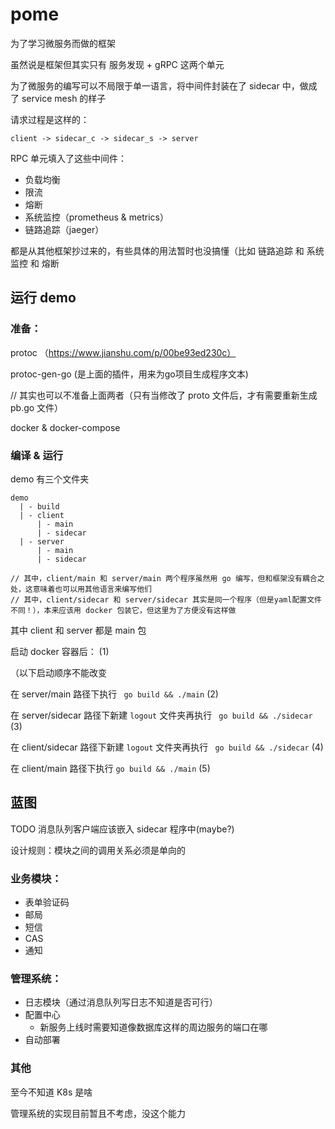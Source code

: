 # pome

为了学习微服务而做的框架

虽然说是框架但其实只有 服务发现 + gRPC 这两个单元

为了微服务的编写可以不局限于单一语言，将中间件封装在了 sidecar 中，做成了 service mesh 的样子

请求过程是这样的：

```text
client -> sidecar_c -> sidecar_s -> server
```

RPC 单元填入了这些中间件： 

- 负载均衡
- 限流
- 熔断
- 系统监控（prometheus & metrics）
- 链路追踪（jaeger）

都是从其他框架抄过来的，有些具体的用法暂时也没搞懂（比如 链路追踪 和 系统监控 和 熔断

## 运行 demo

### 准备：

protoc （https://www.jianshu.com/p/00be93ed230c）

protoc-gen-go (是上面的插件，用来为go项目生成程序文本)

// 其实也可以不准备上面两者（只有当修改了 proto 文件后，才有需要重新生成 pb.go 文件）

docker & docker-compose

### 编译 & 运行

demo 有三个文件夹

```text
demo
  | - build
  | - client
      | - main
      | - sidecar
  | - server
      | - main
      | - sidecar

// 其中，client/main 和 server/main 两个程序虽然用 go 编写，但和框架没有耦合之处，这意味着也可以用其他语言来编写他们
// 其中，client/sidecar 和 server/sidecar 其实是同一个程序（但是yaml配置文件不同！），本来应该用 docker 包装它，但这里为了方便没有这样做
```

其中 client 和 server 都是 main 包

启动 docker 容器后： (1)

（以下启动顺序不能改变

在 server/main 路径下执行 ` go build && ./main` (2)

在 server/sidecar 路径下新建 `logout` 文件夹再执行 ` go build && ./sidecar` (3)

在 client/sidecar 路径下新建 `logout` 文件夹再执行 ` go build && ./sidecar` (4)

在 client/main 路径下执行  `go build && ./main` (5)


## 蓝图

TODO 消息队列客户端应该嵌入 sidecar 程序中(maybe?)

设计规则：模块之间的调用关系必须是单向的

### 业务模块：

- 表单验证码
- 邮局
- 短信
- CAS
- 通知

### 管理系统：

- 日志模块（通过消息队列写日志不知道是否可行）
- 配置中心
  - 新服务上线时需要知道像数据库这样的周边服务的端口在哪 
- 自动部署


### 其他

至今不知道 K8s 是啥

管理系统的实现目前暂且不考虑，没这个能力
 